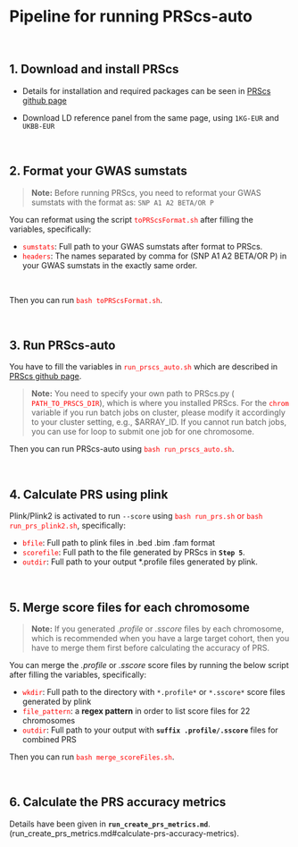 # Pipeline for running PRScs-auto

<br>


## 1. Download and install PRScs

- Details for installation and required packages can be seen in [PRScs github page](https://github.com/getian107/PRScs)

- Download LD reference panel from the same page, using `1KG-EUR` and `UKBB-EUR`

<br>

## 2. Format your GWAS sumstats

> **Note:** Before running PRScs, you need to reformat your GWAS sumstats with the format as: `SNP A1 A2 BETA/OR P` 


You can reformat using the script <span style="color:red"> `toPRScsFormat.sh`</span> after filling the variables, specifically:
 
 - <span style="color:red"> `sumstats`</span>: Full path to your GWAS sumstats after format to PRScs.
 - <span style="color:red"> `headers`</span>: The names separated by comma for (SNP A1 A2 BETA/OR P) in your GWAS sumstats in the exactly same order.

<br>

Then you can run <span style="color:red"> `bash toPRScsFormat.sh`</span>.

<br>

## 3. Run PRScs-auto

You have to fill the variables in <span style="color:red"> `run_prscs_auto.sh`</span> which are described in [PRScs github page](https://github.com/getian107/PRScs).

> **Note:** You need to specify your own path to PRScs.py (<span style="color:red"> `PATH_TO_PRSCS_DIR`</span>), which is where you installed PRScs. For the <span style="color:red"> `chrom`</span> variable if you run batch jobs on cluster, please modify it accordingly to your cluster setting, e.g., $ARRAY_ID. If you cannot run batch jobs, you can use for loop to submit one job for one chromosome. 


Then you can run PRScs-auto using <span style="color:red"> `bash run_prscs_auto.sh`</span>. 

<br>

## 4. Calculate PRS using plink

Plink/Plink2 is activated to run `--score` using <span style="color:red"> `bash run_prs.sh` or `bash run_prs_plink2.sh`</span>, specifically:

 - <span style="color:red"> `bfile`</span>: Full path to plink files in .bed .bim .fam format
 - <span style="color:red"> `scorefile`</span>: Full path to the file generated by PRScs in **`Step 5`**.
 - <span style="color:red"> `outdir`</span>: Full path to your output *.profile files generated by plink.


<br>

## 5. Merge score files for each chromosome

> **Note:** If you generated *.profile* or *.sscore* files by each chromosome, which is recommended when you have a large target cohort, then you have to merge them first before calculating the accuracy of PRS.

You can merge the *.profile* or *.sscore* score files by running the below script after filling the variables, specifically:

 - <span style="color:red"> `wkdir`</span>: Full path to the directory with `*.profile*` or `*.sscore*` score files generated by plink
 - <span style="color:red"> `file_pattern`</span>: a **regex pattern** in order to list score files for 22 chromosomes
 - <span style="color:red"> `outdir`</span>: Full path to your output with **`suffix .profile/.sscore`** files for combined PRS

Then you can run <span style="color:red"> `bash merge_scoreFiles.sh`</span>.

<br>

## 6. Calculate the PRS accuracy metrics

Details have been given in **`run_create_prs_metrics.md`**.
(run_create_prs_metrics.md#calculate-prs-accuracy-metrics).


<br>


<br>


